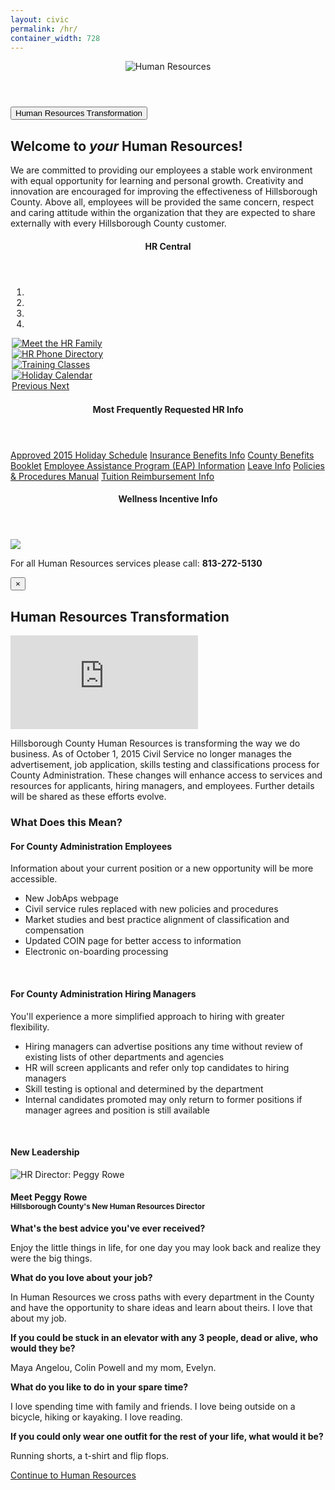 ```yaml
---
layout: civic
permalink: /hr/
container_width: 728
---
```


<link rel="stylesheet" href="http://commbocc.github.io/CDN/css/3.3.5/civic.css">
<link rel="stylesheet" href="http://maxcdn.bootstrapcdn.com/font-awesome/4.4.0/css/font-awesome.min.css">
<script src="https://ajax.googleapis.com/ajax/libs/jquery/1.11.3/jquery.min.js"></script>
<script src="https://maxcdn.bootstrapcdn.com/bootstrap/3.3.5/js/bootstrap.min.js"></script>
<!--[if lt IE 9]>
<script src="http://commbocc.github.io/CDN/js/ie-column-fix.js"></script>
<script src="http://commbocc.github.io/CDN/js/jquery.xdomainrequest.min.js"></script>
<![endif]-->
<script type="text/javascript">
	$(function () {
		$('#hrTransModal').modal('show');
		// $('#activateModal').hide();
	});
</script>
<div class="bs">
	<header class="page-header top">
		<img src="http://coin.hillsboroughcounty.org/images/pages/N93/header.jpg" alt="Human Resources" class="img-responsive center-block">
	</header>
	<p>
		<button id="activateModal" type="button" class="btn btn-warning btn-block" data-toggle="modal" data-target="#hrTransModal">
			Human Resources Transformation
		</button>
	</p>
	<h2>
		Welcome to <em>your</em> Human Resources!
	</h2>
	<p class="lead">
		We are committed to providing our employees a stable work environment with equal opportunity for learning and personal growth. Creativity and innovation are encouraged for improving the effectiveness of Hillsborough County. Above all, employees will be provided the same concern, respect and caring attitude within the organization that they are expected to share externally with every Hillsborough County customer.
	</p>
	<div class="panel panel-default" style="width: 500px; margin: 0 auto 21px;">
		<header class="panel-heading">
			<h4 class="panel-title text-center">
				HR Central
			</h4>
		</header>
		<div id="hrCarousel" class="carousel slide" data-ride="carousel">
			<!-- Indicators -->
			<ol class="carousel-indicators">
				<li data-target="#hrCarousel" data-slide-to="0" class="active"></li>
				<li data-target="#hrCarousel" data-slide-to="1"></li>
				<li data-target="#hrCarousel" data-slide-to="2"></li>
				<li data-target="#hrCarousel" data-slide-to="3"></li>
			</ol>
			<!-- Wrapper for slides -->
			<div class="carousel-inner" role="listbox">
				<div class="item active">
					<a href="http://coin.hillsboroughcounty.org/DocumentCenter/View/1763" target="_blank">
						<img src="http://coin.hillsboroughcounty.org/images/pages/N93/HRSlide1jpg.jpg" class="img-responsive center-block" alt="Meet the HR Family">
					</a>
				</div>
				<div class="item">
					<a href="http://coin.hillsboroughcounty.org/DocumentCenter/View/1762" target="_blank">
						<img src="http://coin.hillsboroughcounty.org/images/pages/N93/HRSlide3.jpg" class="img-responsive center-block" alt="HR Phone Directory">
					</a>
				</div>
				<div class="item">
					<a href="http://coin.hillsboroughcounty.org/index.aspx?nid=104" target="_blank">
						<img src="http://coin.hillsboroughcounty.org/images/pages/N93/HRSlide4.jpg" class="img-responsive center-block" alt="Training Classes">
					</a>
				</div>
				<div class="item">
					<a href="http://coin.hillsboroughcounty.org/DocumentCenter/View/1213" target="_blank">
						<img src="http://coin.hillsboroughcounty.org/images/pages/N93/HRSlide2.jpg" class="img-responsive center-block" alt="Holiday Calendar">
					</a>
				</div>
			</div>
			<!-- Controls -->
			<a class="left carousel-control" href="#hrCarousel" role="button" data-slide="prev">
				<span class="sr-only">Previous</span>
			</a>
			<a class="right carousel-control" href="#hrCarousel" role="button" data-slide="next">
				<span class="sr-only">Next</span>
			</a>
		</div>
	</div>
	<div class="row">
		<div class="col-sm-7">
			<div class="panel panel-default">
				<header class="panel-heading">
					<h4 class="panel-title">Most Frequently Requested HR Info</h4>
				</header>
				<div class="list-group">
					<a class="list-group-item" title="2015 Holiday Schedule" href="http://coin.hillsboroughcounty.org/DocumentCenter/View/3473" target="_blank">Approved 2015 Holiday Schedule</a>
					<a class="list-group-item" title="Employee Benefits" href="http://coin.hillsboroughcounty.org/index.aspx?NID=769" target="_blank">Insurance Benefits Info</a>
					<a class="list-group-item" title="Benefits Booklet" href="http://coin.hillsboroughcounty.org/DocumentCenter/View/4591" target="_blank">County Benefits Booklet</a>
					<a class="list-group-item" title="Employee Assistance Program" href="http://apps.cignabehavioral.com/home.html" target="_blank">Employee Assistance Program (EAP) Information</a>
					<a class="list-group-item" title="Leave Management" href="http://coin.hillsboroughcounty.org/index.aspx?nid=111" target="_blank">Leave Info</a>
					<a class="list-group-item" title="Human Resources Policies and Procedures Manual" href="http://coin.hillsboroughcounty.org/index.aspx?NID=388" target="_blank">Policies &amp; Procedures Manual</a>
					<a class="list-group-item" title="Tuition Reimbursement Policy" href="http://coin.hillsboroughcounty.org/DocumentCenter/View/593" target="_blank">Tuition Reimbursement Info</a>
				</div>
			</div>
		</div>
		<div class="col-sm-5">
			<div class="panel panel-default">
				<header class="panel-heading">
					<h4 class="panel-title text-center">
						Wellness Incentive Info
					</h4>
				</header>
				<a href="http://coin.hillsboroughcounty.org/DocumentCenter/View/3874" target="_blank">
					<img src="http://coin.hillsboroughcounty.org/images/pages/N93/Picture5.png" class="img-responsive">
				</a>
			</div>
		</div>
	</div>
	<p class="text-center">
		For all Human Resources services please call: <strong>813-272-5130</strong>
	</p>
	<!-- Modal -->
	<div class="modal fade" id="hrTransModal" tabindex="-1" role="dialog" aria-labelledby="hrTransModalLabel">
		<div class="modal-dialog modal-lg" role="document">
			<div class="modal-content">
				<div class="modal-header">
					<button type="button" class="close" data-dismiss="modal" aria-label="Close"><span aria-hidden="true">&times;</span></button>
					<h2 class="modal-title text-primary" id="hrTransModalLabel">
						Human Resources Transformation
					</h2>
				</div>
				<div class="modal-body">
					<div class="row">
						<div class="col-sm-5">
							<div class="embed-responsive embed-responsive-16by9">
								<iframe class="embed-responsive-item" src="https://www.youtube.com/embed/mom5_0jZcNc" frameborder="0" allowfullscreen=""></iframe>
							</div>
						</div>
						<div class="col-sm-7">
							<p class="lead">
								Hillsborough County Human Resources is transforming the way we do business. As of October 1, 2015 Civil Service no longer manages the advertisement, job application, skills testing and classifications process for County Administration. These changes will enhance access to services and resources for applicants, hiring managers, and employees. Further details will be shared as these efforts evolve. 
							</p>
						</div>
					</div>
					<div class="page-header">
						<h3 class="text-primary">
							What Does this Mean?
						</h3>
					</div>
					<h4 class="text-primary">
						For County Administration Employees
					</h4>
					<p>
						Information about your current position or a new opportunity will be more accessible.
					</p>
					<p>
					</p>
					<ul>
						<li>New JobAps webpage</li>
						<li>Civil service rules replaced with new policies and procedures</li>
						<li>Market studies and best practice alignment of classification and compensation</li>
						<li>Updated COIN page for better access to information</li>
						<li>Electronic on-boarding processing</li>
					</ul>
					<p><br />
					</p>
					<h4 class="text-primary">
						For County Administration Hiring Managers
					</h4>
					<p>
						You'll experience a more simplified approach to hiring with greater flexibility.
					</p>
					<p>
					</p>
					<ul>
						<li>Hiring managers can advertise positions any time without review of existing lists of other departments and agencies</li>
						<li>HR will screen applicants and refer only top candidates to hiring managers</li>
						<li>Skill testing is optional and determined by the department</li>
						<li>Internal candidates promoted may only return to former positions if manager agrees and position is still available</li>
					</ul>
					<p><br />
					</p>
					<h4 class="text-primary">
						New Leadership
					</h4>
					<div class="well well-sm">
						<div class="row">
							<div class="col-sm-4">
								<div class="thumbnail">
									<img src="http://coin.hillsboroughcounty.org/images/pages/N93/director.jpg" alt="HR Director: Peggy Rowe" class="img-responsive center-block">
								</div>
							</div>
							<div class="col-sm-8">
								<h4>Meet Peggy Rowe
									<br>
									<small>Hillsborough County's New Human Resources Director</small>
								</h4>
								<p>
									<strong>What's the best advice you've ever received?</strong>
								</p>
								<p>
									Enjoy the little things in life, for one day you may look back and realize they were the big things.
								</p>
								<p>
									<strong>What do you love about your job?</strong>
								</p>
								<p>
									In Human Resources we cross paths with every department in the County and have the opportunity to share ideas and learn about theirs. I love that about my job.
								</p>
								<p>
									<strong>If you could be stuck in an elevator with any 3 people, dead or alive, who would they be?</strong>
								</p>
								<p>
									Maya Angelou, Colin Powell and my mom, Evelyn.
								</p>
								<p>
									<strong>What do you like to do in your spare time?</strong>
								</p>
								<p>
									I love spending time with family and friends. I love being outside on a bicycle, hiking or kayaking. I love reading.
								</p>
								<p>
									<strong>
										If you could only wear one outfit for the rest of your life, what would it be?
									</strong>
								</p>
								<p>
									Running shorts, a t-shirt and flip flops.
								</p>
							</div>
						</div>
					</div>
					<div class="row page-header">
						<div class="col-sm-8 col-sm-offset-2">
							<p>
								<a href="#" class="btn btn-lg btn-block btn-primary" data-dismiss="modal">
									Continue to Human Resources
								</a>
							</p>
						</div>
					</div>
				</div>
			</div>
		</div>
	</div>
</div>